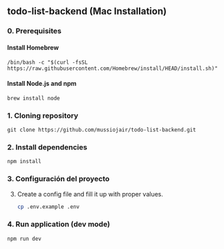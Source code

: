 ## todo-list-backend (Mac Installation)

### 0. Prerequisites

#### Install Homebrew

```
/bin/bash -c "$(curl -fsSL https://raw.githubusercontent.com/Homebrew/install/HEAD/install.sh)"
```

#### Install Node.js and npm

```
brew install node
```

### 1. Cloning repository

```
git clone https://github.com/mussiojair/todo-list-backend.git
```

### 2. Install dependencies

```
npm install
```

### 3. Configuración del proyecto

3. Create a config file and fill it up with proper values.

   ```bash
   cp .env.example .env
   ```

### 4. Run application (dev mode)

```
npm run dev
```
